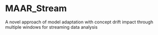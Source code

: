 # MAAR_Stream
A novel approach of model adaptation with concept drift impact through multiple windows for streaming data analysis
